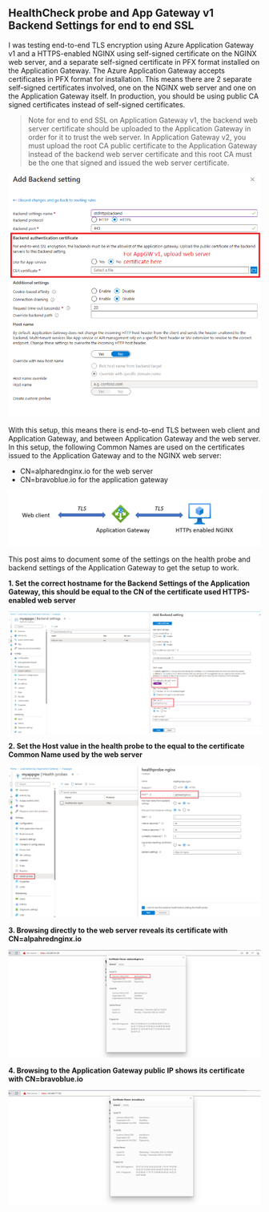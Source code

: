 ## HealthCheck probe and App Gateway v1 Backend Settings for end to end SSL

I was testing end-to-end TLS encryption using Azure Application Gateway v1 and a HTTPS-enabled NGINX using self-signed certificate on the NGINX web server, and a separate self-signed certificate in PFX format installed on the Application Gateway. The Azure Application Gateway accepts certificates in PFX format for installation. This means there are 2 separate self-signed certificates involved, one on the NGINX web server and one on the Application Gateway itself. In production, you should be using public CA signed certificates instead of self-signed certificates. 

> Note for end to end SSL on Application Gateway v1, the backend web server certificate should be uploaded to the Application Gateway in order for it to trust the web server. In Application Gateway v2, you must upload the root CA public certificate to the Application Gateway instead of the backend web server certificate and this root CA must be the one that signed and issued the web server certificate.

![appgwv1-uploadwebcert.png](https://github.com/chianw/chianw/blob/main/appgwv1-uploadwebcert.png)


With this setup, this means there is end-to-end TLS between web client and Application Gateway, and between Application Gateway and the web server. In this setup, the following Common Names are used on the certificates issued to the Application Gateway and to the NGINX web server:
- CN=alpharednginx.io for the web server
- CN=bravoblue.io for the application gateway

![end2endssl.png](https://github.com/chianw/chianw/blob/main/end2endssl.png)

This post aims to document some of the settings on the health probe and backend settings of the Application Gateway to get the setup to work.

**1. Set the correct hostname for the Backend Settings of the Application Gateway, this should be equal to the CN of the certificate used HTTPS-enabled web server**


![backendsettings_correct.png](https://github.com/chianw/chianw/blob/main/backendsettings_correct.png)


**2. Set the Host value in the health probe to the equal to the certificate Common Name used by the web server**

![healthprobe.png](https://github.com/chianw/chianw/blob/main/healthprobe.png)


**3. Browsing directly to the web server reveals its certificate with CN=alpahrednginx.io**

![webserver.png](https://github.com/chianw/chianw/blob/main/webserver.png)

**4. Browsing to the Application Gateway public IP shows its certificate with CN=bravoblue.io**

![appgw.png](https://github.com/chianw/chianw/blob/main/appgw.png)




